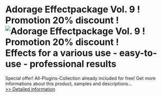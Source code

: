 # Adorage Effectpackage Vol. 9 ! Promotion 20% discount !<br />![Adorage Effectpackage Vol. 9 ! Promotion 20% discount !](https://mycommerce.akamaized.net/api/pimages/P300056655/BIG/300056655.JPG)<br />Effects for a various use - easy-to-use - professional results
Special offer! All-Plugins-Collection already included for free!
 Get more informations about this product, samples and descriptions...<br />[>> Detailed information](https://secure.element5.com/esales/product.html?productid=300056655&affiliateid=200057808)